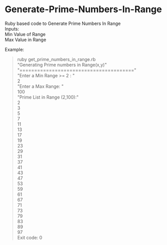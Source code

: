 # Generate-Prime-Numbers-In-Range  
Ruby based code to Generate Prime Numbers In Range  
Inputs:  
Min Value of Range  
Max Value in Range  
  
Example:  
  
>ruby get_prime_numbers_in_range.rb  
"Generating Prime numbers in Range(x,y)"  
"======================================="  
"Enter a Min Range >= 2 : "  
2  
"Enter a Max Range: "  
100  
"Prime List in Range (2,100):"  
2  
3  
5  
7  
11  
13  
17  
19  
23  
29  
31  
37  
41  
43  
47  
53  
59  
61  
67  
71  
73  
79  
83  
89  
97  
>Exit code: 0

